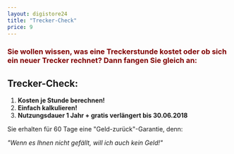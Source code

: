 ```yaml
---
layout: digistore24
title: "Trecker-Check"
price: 9
---
```

<h3><span style="color:#800000;">Sie wollen wissen, was eine Treckerstunde kostet oder ob sich ein neuer Trecker rechnet?&#xA0;</span><span style="color:#800000;">Dann fangen Sie gleich an:</span></h3>
<h2>Trecker-Check:</h2>
<ol><li><strong>Kosten je Stunde berechnen!</strong></li>
<li><strong>Einfach kalkulieren!</strong></li>
<li><strong>Nutzungsdauer 1 Jahr + gratis verl&#xE4;ngert bis 30.06.2018</strong></li>
</ol><p>Sie erhalten f&#xFC;r 60 Tage eine &quot;Geld-zur&#xFC;ck&quot;-Garantie, denn:</p>
<p><em>&quot;Wenn es Ihnen nicht gef&#xE4;llt, will ich auch kein Geld!&quot;</em></p>
<h3>&#xA0;</h3>